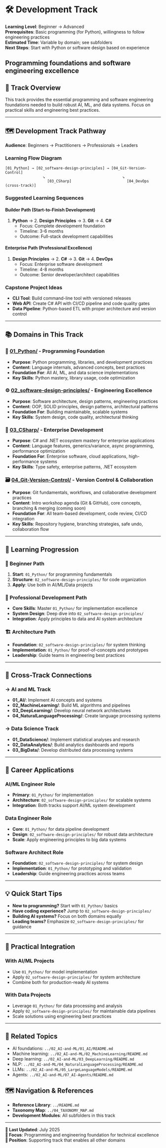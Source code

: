 # 🛠️ Development Track

**Learning Level**: Beginner → Advanced  
**Prerequisites**: Basic programming (for Python), willingness to follow engineering practices  
**Estimated Time**: Variable by domain; see subfolders  
**Next Steps**: Start with Python or software design based on experience

## Programming foundations and software engineering excellence

## 🎯 Track Overview

This track provides the essential programming and software engineering foundations needed to build robust AI, ML, and data systems. Focus on practical skills and engineering best practices.

---

## 🗺️ Development Track Pathway

**Audience**: Beginners → Practitioners → Professionals → Leaders

### **Learning Flow Diagram**

```text
[01_Python] → [02_software-design-principles] → [04_Git-Version-Control]
                 ↘                                   ↘
                   [03_CSharp]                         [04_DevOps (cross-track)]
```

### **Suggested Learning Sequences**

#### Builder Path (Start-to-Finish Development)

1. **Python** → 2. **Design Principles** → 3. **Git** → 4. **C#**
   - Focus: Complete development foundation
   - Timeline: 3-6 months
   - Outcome: Full-stack development capabilities

#### Enterprise Path (Professional Excellence)

1. **Design Principles** → 2. **C#** → 3. **Git** → 4. **DevOps**
   - Focus: Enterprise software development
   - Timeline: 4-8 months
   - Outcome: Senior developer/architect capabilities

### **Capstone Project Ideas**

- **CLI Tool**: Build command-line tool with versioned releases
- **Web API**: Create C# API with CI/CD pipeline and code quality gates
- **Data Pipeline**: Python-based ETL with proper architecture and version control

---

## 📚 Domains in This Track

### **🐍 [01_Python/](01_Python/)** - Programming Foundation

- **Purpose**: Python programming, libraries, and development practices
- **Content**: Language internals, advanced concepts, best practices
- **Foundation For**: All AI, ML, and data science implementations
- **Key Skills**: Python mastery, library usage, code optimization

### **⚙️ [02_software-design-principles/](02_software-design-principles/)** - Engineering Excellence

- **Purpose**: Software architecture, design patterns, engineering practices
- **Content**: OOP, SOLID principles, design patterns, architectural patterns
- **Foundation For**: Building maintainable, scalable systems
- **Key Skills**: System design, code quality, architectural thinking

### **🔷 [03_CSharp/](03_CSharp/)** - Enterprise Development

- **Purpose**: C# and .NET ecosystem mastery for enterprise applications
- **Content**: Language features, generics/variance, async programming, performance optimization
- **Foundation For**: Enterprise software, cloud applications, high-performance systems
- **Key Skills**: Type safety, enterprise patterns, .NET ecosystem

### **🗃️ [04_Git-Version-Control/](04_Git-Version-Control/)** - Version Control & Collaboration

- **Purpose**: Git fundamentals, workflows, and collaborative development practices
- **Content**: Intro workshop agenda (Git & GitHub), core concepts, branching & merging (coming soon)
- **Foundation For**: All team-based development, code review, CI/CD integration
- **Key Skills**: Repository hygiene, branching strategies, safe undo, collaboration flow

---

## 🚀 Learning Progression

### **🔰 Beginner Path**

1. **Start**: `01_Python/` for programming fundamentals
2. **Structure**: `02_software-design-principles/` for code organization
3. **Apply**: Use both in AI/ML/Data projects

### **🎯 Professional Development Path**

- **Core Skills**: Master `01_Python/` for implementation excellence
- **System Design**: Deep dive into `02_software-design-principles/`
- **Integration**: Apply principles to data and AI system architecture

### **🏗️ Architecture Path**

- **Foundation**: `02_software-design-principles/` for system thinking
- **Implementation**: `01_Python/` for proof-of-concepts and prototypes
- **Leadership**: Guide teams in engineering best practices

---

## 🔗 Cross-Track Connections

### **→ AI and ML Track**

- **01_AI/**: Implement AI concepts and systems
- **02_MachineLearning/**: Build ML algorithms and pipelines
- **03_DeepLearning/**: Develop neural network architectures
- **04_NaturalLanguageProcessing/**: Create language processing systems

### **→ Data Science Track**

- **01_DataScience/**: Implement statistical analyses and research
- **02_DataAnalytics/**: Build analytics dashboards and reports
- **03_BigData/**: Develop distributed data processing systems

---

## 💼 Career Applications

### **AI/ML Engineer Role**

- **Primary**: `01_Python/` for implementation
- **Architecture**: `02_software-design-principles/` for scalable systems
- **Integration**: Both tracks support AI/ML system development

### **Data Engineer Role**

- **Core**: `01_Python/` for data pipeline development
- **Design**: `02_software-design-principles/` for robust data architecture
- **Scale**: Apply engineering principles to big data systems

### **Software Architect Role**

- **Foundation**: `02_software-design-principles/` for system design
- **Implementation**: `01_Python/` for prototyping and validation
- **Leadership**: Guide engineering practices across teams

---

## 💡 Quick Start Tips

- **New to programming?** Start with `01_Python/` basics
- **Have coding experience?** Jump to `02_software-design-principles/`
- **Building AI systems?** Focus on both domains equally
- **Leading teams?** Emphasize `02_software-design-principles/` for guidance

---

## 🔧 Practical Integration

### **With AI/ML Projects**

- Use `01_Python/` for model implementation
- Apply `02_software-design-principles/` for system architecture
- Combine both for production-ready AI systems

### **With Data Projects**

- Leverage `01_Python/` for data processing and analysis
- Apply `02_software-design-principles/` for maintainable data pipelines
- Scale solutions using engineering best practices

---

## 🔗 Related Topics

- AI foundations: `../02_AI-and-ML/01_AI/README.md`
- Machine learning: `../02_AI-and-ML/02_MachineLearning/README.md`
- Deep learning: `../02_AI-and-ML/03_DeepLearning/README.md`
- NLP: `../02_AI-and-ML/04_NaturalLanguageProcessing/README.md`
- LLMs: `../02_AI-and-ML/05_LargeLanguageModels/README.md`
- Agents: `../02_AI-and-ML/07_AI-Agents/README.md`

## 🗺️ Navigation & References

- **Reference Library**: `../README.md`
- **Taxonomy Map**: `../04_TAXONOMY_MAP.md`
- **Development Modules**: All subfolders in this track

---

**📅 Last Updated**: July 2025  
**🎯 Focus**: Programming and engineering foundation for technical excellence  
**📍 Position**: Supporting track that enables all other domains
